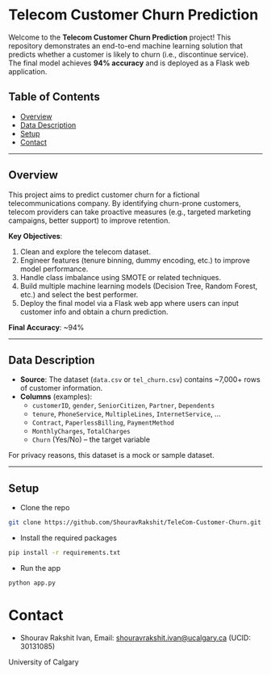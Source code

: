 # Telecom Customer Churn Prediction

Welcome to the **Telecom Customer Churn Prediction** project! This repository demonstrates an end-to-end machine learning solution that predicts whether a customer is likely to churn (i.e., discontinue service). The final model achieves **94% accuracy** and is deployed as a Flask web application.

## Table of Contents
- [Overview](#overview)
- [Data Description](#data-description)
- [Setup](#setup)
- [Contact](#contact)


---

## Overview
This project aims to predict customer churn for a fictional telecommunications company. By identifying churn-prone customers, telecom providers can take proactive measures (e.g., targeted marketing campaigns, better support) to improve retention.

**Key Objectives**:
1. Clean and explore the telecom dataset.
2. Engineer features (tenure binning, dummy encoding, etc.) to improve model performance.
3. Handle class imbalance using SMOTE or related techniques.
4. Build multiple machine learning models (Decision Tree, Random Forest, etc.) and select the best performer.
5. Deploy the final model via a Flask web app where users can input customer info and obtain a churn prediction.

**Final Accuracy**: ~94%

---

## Data Description
- **Source**: The dataset (`data.csv` or `tel_churn.csv`) contains ~7,000+ rows of customer information.
- **Columns** (examples):
  - `customerID`, `gender`, `SeniorCitizen`, `Partner`, `Dependents`
  - `tenure`, `PhoneService`, `MultipleLines`, `InternetService`, ...
  - `Contract`, `PaperlessBilling`, `PaymentMethod`
  - `MonthlyCharges`, `TotalCharges`
  - `Churn` (Yes/No) – the target variable

For privacy reasons, this dataset is a mock or sample dataset.

---

## Setup
- Clone the repo
```bash
git clone https://github.com/ShouravRakshit/TeleCom-Customer-Churn.git

```
- Install the required packages
```bash
pip install -r requirements.txt

```
- Run the app
```bash
python app.py

```
# **Contact**
- Shourav Rakshit Ivan, Email: shouravrakshit.ivan@ucalgary.ca  (UCID: 30131085)

University of Calgary


